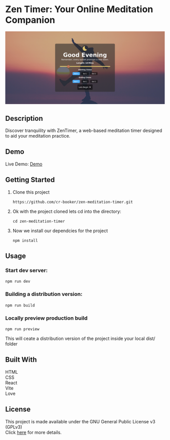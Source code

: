 # Zen Timer: Your Online Meditation Companion

![Screenshot](screenshots/screenshot-1.png)

## Description 
Discover tranquility with ZenTimer, a web-based meditation timer designed to aid your meditation practice.

## Demo 
Live Demo: [Demo](https://github.com/cr-booker/zen-meditation-timer)

## Getting Started 
1. Clone this project  
   ```
   https://github.com/cr-booker/zen-meditation-timer.git
   ```

1. Ok with the project cloned lets cd into the directory:  
   ```
   cd zen-meditation-timer
   ```

1. Now we install our dependcies for the project
   ```
   npm install
   ```
## Usage 
### Start dev server: 
   ```
   npm run dev
   ```
### Building a distribution version:   
   ```
   npm run build
   ```
### Locally preview production build 
   ```
   npm run preview
   ```
   This will ceate a distribution version of the project inside your local dist/ folder

## Built With 
HTML  
CSS  
React  
Vite  
Love

## License
This project is made available under the GNU General Public License v3 (GPLv3)  
Click [here](https://github.com/cr-booker/zen-meditation-timer/blob/main/LICENSE) for more details.
